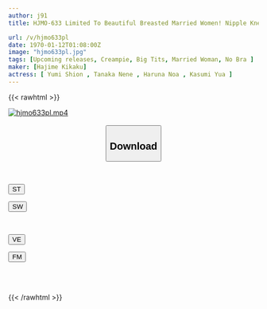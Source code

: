 ```yaml
---
author: j91
title: HJMO-633 Limited To Beautiful Breasted Married Women! Nipple Kneading Endurance Game Tournament A Married Woman Whose Nipples, Which Show Through Without A Bra, Have Been Hardened For A Long Time And Whose Sensitivity Has Exploded, Can't Refuse To Be Creampied When A Big Dick Is Shown To Her! ? 3

url: /v/hjmo633pl
date: 1970-01-12T01:08:00Z
image: "hjmo633pl.jpg"
tags: [Upcoming releases, Creampie, Big Tits, Married Woman, No Bra	]
maker: [Hajime Kikaku]
actress: [ Yumi Shion , Tanaka Nene , Haruna Noa , Kasumi Yua ]
---
```



{{< rawhtml >}}

<div class="video" data-videoid="pending_link.html">
    <a href="javascript:;">
        <img src="/v/hjmo633pl/hjmo633pl.jpg" width="WIDTH" height="HEIGHT" alt="hjmo633pl.mp4" loading="lazy">
    </a>
</div>

<script type="text/javascript" src="https://j91.asia/asset/on-demand-pend.js"></script>

<br>
  <link rel="stylesheet" href="https://j91.asia/asset/bs5.css">
  
  <center>
  <button class="btn btn-primary" type="button" data-bs-toggle="collapse" data-bs-target=".multi-collapse" aria-expanded="false" aria-controls="multiCollapseExample1 multiCollapseExample2"><h2>Download</h2></button></center>
</p>
<div class="row">
  <div class="col">
    <div class="collapse multi-collapse" id="multiCollapseExample1">
      <div class="card card-body">
	      	      <br>
<div class="buttons">  
<p><a href="https://j91.asia/pending_link.html" target="_blank"><button class="btn-hover color-3"><i class="fa fa-download"></i> ST</button></a></p>
<p><a href="https://j91.asia/pending_link.html" target="_blank"><button class="btn-hover color-2"><i class="fa fa-download"></i> SW</button></a></p></div>
    </div>
  </div>
</div>
  <div class="col">
    <div class="collapse multi-collapse" id="multiCollapseExample2">
      <div class="card card-body">
	      <br>
<div class="buttons">
<p><a href="https://j91.asia/pending_link.html" target="_blank"><button class="btn-hover color-9"><i class="fa fa-download"></i> VE</button></a></p>
<p><a href="https://j91.asia/pending_link.html" target="_blank"><button class="btn-hover color-8"><i class="fa fa-download"></i> FM</button></a></p></div>
<br><br>
      </div>
    </div>
  </div>
</div>

{{< /rawhtml >}}
